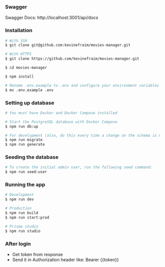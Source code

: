 ### Swagger
Swagger Docs: http://localhost:3001/api/docs 

### Installation

```bash
# With SSH
$ git clone git@github.com:kevinefraim/movies-manager.git

# With HTTPS
$ git clone https://github.com/kevinefraim/movies-manager.git

$ cd movies-manager

$ npm install

# Rename .env.example to .env and configure your environment variables
$ mv .env.example .env

```

### Setting up database

```bash
# You must have Docker and Docker Compose installed

# Start the PostgreSQL database with Docker Compose
$ npm run db:up

# For development (also, do this every time a change on the schema is made)
$ npm run migrate
$ npm run generate
```

### Seeding the database

```bash
# To create the initial admin user, run the following seed command:
$ npm run seed:user
```

### Running the app

```bash
# Development
$ npm run dev

# Production
$ npm run build
$ npm run start:prod

# Prisma studio
$ npm run studio
```

### After login

- Get token from response
- Send it in Authorization header like: Bearer {{token}}
